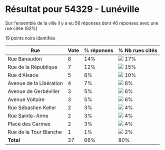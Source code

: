 # Résultat pour 54329 - Lunéville

Sur l'ensemble de la ville il y a eu 56 réponses dont 46 réponses avec une rue citée (82%)

19 points noirs identifiés

| Rue | Vote | % réponses | % Nb rues cités|
|-----|------|------------|----------------|
| Rue Banaudon | 8 | 14% | <img src="../../img/bar_17.gif" />&nbsp;17%|
| Rue de la République | 7 | 12% | <img src="../../img/bar_15.gif" />&nbsp;15%|
| Rue d'Alsace | 5 | 8% | <img src="../../img/bar_10.gif" />&nbsp;10%|
| Avenue de la Libération | 4 | 7% | <img src="../../img/bar_8.gif" />&nbsp;8%|
| Avenue de Gerbéviller | 3 | 5% | <img src="../../img/bar_6.gif" />&nbsp;6%|
| Avenue Voltaire | 3 | 5% | <img src="../../img/bar_6.gif" />&nbsp;6%|
| Rue Sébastien Keller | 2 | 3% | <img src="../../img/bar_4.gif" />&nbsp;4%|
| Rue Sainte-Anne | 2 | 3% | <img src="../../img/bar_4.gif" />&nbsp;4%|
| Place des Carmes | 2 | 3% | <img src="../../img/bar_4.gif" />&nbsp;4%|
| Rue de la Tour Blanche | 1 | 1% | <img src="../../img/bar_2.gif" />&nbsp;2%|
| **Total** | 37 | 66% | 80%|
